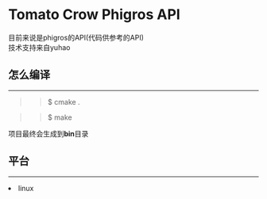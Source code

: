 # Tomato Crow Phigros API
目前来说是phigros的API(代码供参考的API)<br>
技术支持来自yuhao

<h2>怎么编译</h2>
<hr>

>> $ cmake .<br>

>> $ make<br>

项目最终会生成到<b>bin</b>目录

<h2>平台</h2>
<hr>

<ui>
<li>linux</li>
</ui>
